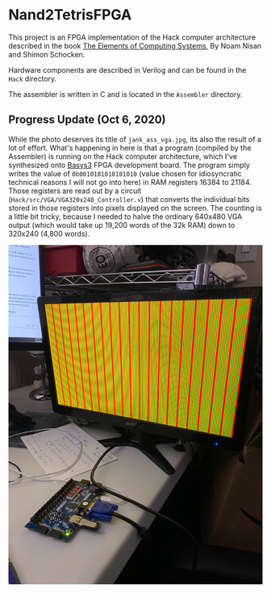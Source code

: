 # Nand2TetrisFPGA

This project is an FPGA implementation of the Hack computer architecture described in the book [The Elements of Computing Systems](https://www.nand2tetris.org/), By Noam Nisan and Shimon Schocken.

Hardware components are described in Verilog and can be found in the `Hack` directory.

The assembler is written in C and is located in the `Assembler` directory.

## Progress Update (Oct 6, 2020)
While the photo deserves its title of `jank_ass_vga.jpg`, its also the result of a lot of effort. What's happening in here is that a program (compiled by the Assembler) is running on the Hack computer architecture, which I've synthesized onto [Basys3](https://store.digilentinc.com/basys-3-artix-7-fpga-trainer-board-recommended-for-introductory-users/) FPGA development board. The program simply writes the value of `0b0010101010101010` (value chosen for idiosyncratic technical reasons I will not go into here) in RAM registers 16384 to 21184. Those registers are read out by a circuit (`Hack/src/VGA/VGA320x240_Controller.v`) that converts the individual bits stored in those registers into pixels displayed on the screen. The counting is a little bit tricky, because I needed to halve the ordinary 640x480 VGA output (which would take up 19,200 words of the 32k RAM) down to 320x240 (4,800 words).

![alt text](https://raw.githubusercontent.com/ibeckermayer/Nand2TetrisFPGA/master/Misc/jank_ass_vga.png)
